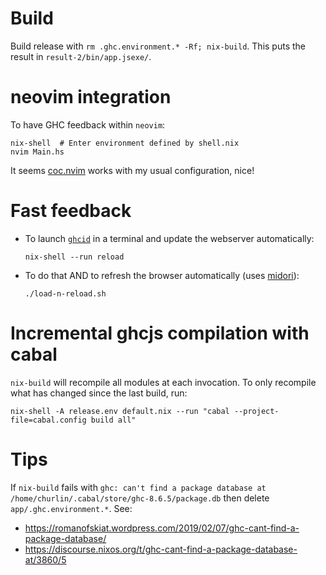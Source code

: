# Build

Build release with `rm .ghc.environment.* -Rf; nix-build`. This puts
the result in `result-2/bin/app.jsexe/`.

# neovim integration

To have GHC feedback within `neovim`:

```
nix-shell  # Enter environment defined by shell.nix
nvim Main.hs
```

It seems [coc.nvim](https://github.com/neoclide/coc.nvim) works
with my usual configuration, nice!

# Fast feedback

* To launch [`ghcid`](https://github.com/ndmitchell/ghcid) in a terminal
and update the webserver automatically:

  `nix-shell --run reload`
* To do that AND to refresh the browser automatically
  (uses [midori](https://www.midori-browser.org/)):

  `./load-n-reload.sh`

# Incremental ghcjs compilation with cabal

`nix-build` will recompile all modules at each invocation. To only recompile
what has changed since the last build, run:

```
nix-shell -A release.env default.nix --run "cabal --project-file=cabal.config build all"
```

# Tips

If `nix-build` fails with `ghc: can't find a package database at /home/churlin/.cabal/store/ghc-8.6.5/package.db`
then delete `app/.ghc.environment.*`. See:

* https://romanofskiat.wordpress.com/2019/02/07/ghc-cant-find-a-package-database/
* https://discourse.nixos.org/t/ghc-cant-find-a-package-database-at/3860/5
